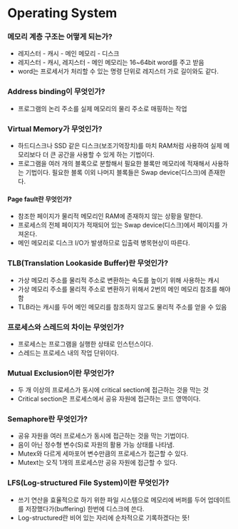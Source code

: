 # Operating System

### 메모리 계층 구조는 어떻게 되는가?

-   레지스터 - 캐시 - 메인 메모리 - 디스크
-   레지스터 - 캐시, 레지스터 - 메인 메모리는 16~64bit word를 주고 받음
-   word는 프로세서가 처리할 수 있는 명령 단위로 레지스터 가로 길이와도 같다.

### Address binding이 무엇인가?

-   프로그램의 논리 주소를 실제 메모리의 물리 주소로 매핑하는 작업

### Virtual Memory가 무엇인가?

-   하드디스크나 SSD 같은 디스크(보조기억장치)를 마치 RAM처럼 사용하여 실제 메모리보다 더 큰 공간을 사용할 수 있게 하는 기법이다.
-   프로그램을 여러 개의 블록으로 분할해서 필요한 블록만 메모리에 적재해서 사용하는 기법이다.
    필요한 블록 이외 나머지 블록들은 Swap device(디스크)에 존재한다.

#### Page fault란 무엇인가?

-   참조한 페이지가 물리적 메모리인 RAM에 존재하지 않는 상황을 말한다.
-   프로세스의 전체 페이지가 적재되어 있는 Swap device(디스크)에서 페이지를 가져온다.
-   메인 메모리로 디스크 I/O가 발생하므로 입출력 병목현상이 따른다.

### TLB(Translation Lookaside Buffer)란 무엇인가?

-   가상 메모리 주소를 물리적 주소로 변환하는 속도를 높이기 위해 사용하는 캐시
-   가상 메모리 주소를 물리적 주소로 변환하기 위해서 2번의 메인 메모리 참조를 해야함
-   TLB라는 캐시를 두어 메인 메모리를 참조하지 않고도 물리적 주소를 얻을 수 있음

### 프로세스와 스레드의 차이는 무엇인가?

-   프로세스는 프로그램을 실행한 상태로 인스턴스이다.
-   스레드는 프로세스 내의 작업 단위이다.

### Mutual Exclusion이란 무엇인가?

-   두 개 이상의 프로세스가 동시에 critical section에 접근하는 것을 막는 것
-   Critical section은 프로세스에서 공유 자원에 접근하는 코드 영역이다.

### Semaphore란 무엇인가?

-   공유 자원을 여러 프로세스가 동시에 접근하는 것을 막는 기법이다.
-   음이 아닌 정수형 변수(S)로 자원의 활용 가능 상태를 나타냄.
-   Mutex와 다르게 세마포어 변수만큼의 프로세스가 접근할 수 있다.
-   Mutext는 오직 1개의 프로세스만 공유 자원에 접근할 수 있다.

### LFS(Log-structured File System)이란 무엇인가?

-   쓰기 연산을 효율적으로 하기 위한 파일 시스템으로 메모리에 버퍼를 두어 업데이트를 저장했다가(buffering) 한번에 디스크에 쓴다.
-   Log-structured란 비어 있는 자리에 순차적으로 기록하겠다는 뜻!
